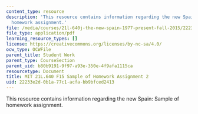 ```yaml
---
content_type: resource
description: 'This resource contains information regarding the new Spain: Sample of
  homework assignment.'
file: /media/courses/21l-640j-the-new-spain-1977-present-fall-2015/22233e2d0b1a77c1acfabb9bfced2413_MIT21L_640JF15_HW2.pdf
file_type: application/pdf
learning_resource_types: []
license: https://creativecommons.org/licenses/by-nc-sa/4.0/
ocw_type: OCWFile
parent_title: Student Work
parent_type: CourseSection
parent_uid: b80b9191-9f97-a93e-350e-4f9afa1115ca
resourcetype: Document
title: MIT 21L.640 F15 Sample of Homework Assignment 2
uid: 22233e2d-0b1a-77c1-acfa-bb9bfced2413
---
```

This resource contains information regarding the new Spain: Sample of homework assignment.